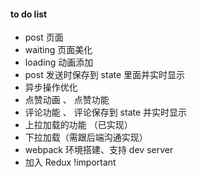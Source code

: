 #### to do list

- post 页面
- waiting 页面美化
- loading 动画添加
- post 发送时保存到 state 里面并实时显示
- 异步操作优化
- 点赞动画 、 点赞功能
- 评论功能 、 评论保存到 state 并实时显示
- 上拉加载的功能 （已实现）
- 下拉加载（需跟后端沟通实现）
- webpack 环境搭建、支持 dev server
- 加入 Redux !important
